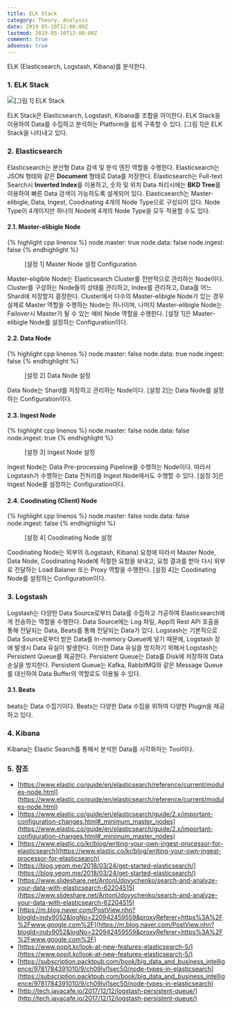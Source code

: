 ```yaml
---
title: ELK Stack
category: Theory, Analysis
date: 2019-05-10T12:00:00Z
lastmod: 2019-05-10T12:00:00Z
comment: true
adsense: true
---
```


ELK (Elasticsearch, Logstash, Kibana)를 분석한다.

### 1. ELK Stack

![[그림 1] ELK Stack]({{site.baseurl}}/images/theory_analysis/ELK_Stack/ELK_Stack.PNG)

ELK Stack은 Elasticsearch, Logstash, Kibana를 조합을 의미한다. ELK Stack을 이용하여 Data를 수집하고 분석하는 Platform을 쉽게 구축할 수 있다. [그림 1]은 ELK Stack을 나타내고 있다.

### 2. Elasticsearch

Elasticsearch는 분산형 Data 검색 및 분석 엔진 역할을 수행한다. Elasticsearch는 JSON 형태와 같은 **Document** 형태로 Data를 저장한다. Elasticsearch는 Full-text Search시 **Inverted Index**를 이용하고, 숫자 및 위치 Data 처리시에는 **BKD Tree**를 이용하여 빠른 Data 검색이 가능하도록 설계되어 있다. Elasticsearch는 Master-elibigle, Data, Ingest, Coodinating 4개의 Node Type으로 구성되어 있다. Node Type이 4개이지만 하나의 Node에 4개의 Node Type을 모두 적용할 수도 있다.

#### 2.1. Master-elibigle Node

{% highlight cpp linenos %}
node.master: true 
node.data: false
node.ingest: false
{% endhighlight %}
<figure>
<figcaption class="caption">[설정 1] Master Node 설정 Configuration</figcaption>
</figure>

Master-eligible Node는 Elasticsearch Cluster를 전반적으로 관리하는 Node이다. Cluster를 구성하는 Node들의 상태를 관리하고, Index를 관리하고, Data를 어느 Shard에 저장할지 결정한다. Cluster에서 다수의 Master-elibigle Node가 있는 경우 실제로 Master 역할을 수행하는 Node는 하나이며, 나머지 Master-elibigle Node는 Failover시 Master가 될 수 있는 예비 Node 역할을 수행한다. [설정 1]은 Master-elibigle Node를 설정하는 Configuration이다.

#### 2.2. Data Node

{% highlight cpp linenos %}
node.master: false 
node.data: true 
node.ingest: false 
{% endhighlight %}
<figure>
<figcaption class="caption">[설정 2] Data Node 설정</figcaption>
</figure>

Data Node는 Shard를 저장하고 관리하는 Node이다. [설정 2]는 Data Node를 설정하는 Configuration이다.

#### 2.3. Ingest Node

{% highlight cpp linenos %}
node.master: false 
node.data: false
node.ingest: true 
{% endhighlight %}
<figure>
<figcaption class="caption">[설정 3] Ingest Node 설정</figcaption>
</figure>

Ingest Node는 Data Pre-processing Pipeline을 수행하는 Node이다. 따라서 Logstash가 수행하는 Data 전처리를 Ingest Node에서도 수행할 수 있다. [설정 3]은 Ingest Node를 설정하는 Configuration이다.

#### 2.4. Coodinating (Client) Node

{% highlight cpp linenos %}
node.master: false
node.data: false
node.ingest: false
{% endhighlight %}
<figure>
<figcaption class="caption">[설정 4] Coodinating Node 설정</figcaption>
</figure>

Coodinating Node는 외부의 (Logstash, Kibana) 요청에 따라서 Master Node, Data Node, Coodinating Node에 적절한 요청을 보내고, 요청 결과를 받아 다시 외부로 전달하는 Load Balaner 또는 Proxy 역할을 수행한다. [설정 4]는 Coodinating Node를 설정하는 Configuration이다.

### 3. Logstash

Logstash는 다양한 Data Source로부터 Data를 수집하고 가공하여 Elasticsearch에게 전송하는 역할을 수행한다. Data Source에는 Log 파일, App의 Rest API 호출을 통해 전달되는 Data, Beats를 통해 전달되는 Data가 있다. Logstash는 기본적으로 Data Source로부터 받은 Data를 In-memory Queue에 넣기 때문에, Logstash 장애 발생시 Data 유실이 발생한다. 이러한 Data 유실을 방지하기 위해서 Logstash는 Persistent Queue를 제공한다. Persistent Queue는 Data를 Disk에 저장하여 Data 손실을 방지한다. Persistent Queue는 Kafka, RabbitMQ와 같은 Message Queue를 대신하여 Data Buffer의 역할로도 이용될 수 있다.

#### 3.1. Beats

beats는 Data 수집기이다. Beats는 다양한 Data 수집을 위하여 다양한 Plugin을 제공하고 있다.

### 4. Kibana

Kibana는 Elastic Search를 통해서 분석한 Data를 시각화하는 Tool이다.

### 5. 참조

* [https://www.elastic.co/guide/en/elasticsearch/reference/current/modules-node.html](https://www.elastic.co/guide/en/elasticsearch/reference/current/modules-node.html)
* [https://www.elastic.co/guide/en/elasticsearch/guide/2.x/important-configuration-changes.html#_minimum_master_nodes](https://www.elastic.co/guide/en/elasticsearch/guide/2.x/important-configuration-changes.html#_minimum_master_nodes)
* [https://www.elastic.co/kr/blog/writing-your-own-ingest-processor-for-elasticsearch](https://www.elastic.co/kr/blog/writing-your-own-ingest-processor-for-elasticsearch)
* [https://blog.yeom.me/2018/03/24/get-started-elasticsearch/](https://blog.yeom.me/2018/03/24/get-started-elasticsearch/)
* [https://www.slideshare.net/AntonUdovychenko/search-and-analyze-your-data-with-elasticsearch-62204515](https://www.slideshare.net/AntonUdovychenko/search-and-analyze-your-data-with-elasticsearch-62204515)
* [https://m.blog.naver.com/PostView.nhn?blogId=indy9052&logNo=220942459559&proxyReferer=https%3A%2F%2Fwww.google.com%2F](https://m.blog.naver.com/PostView.nhn?blogId=indy9052&logNo=220942459559&proxyReferer=https%3A%2F%2Fwww.google.com%2F)
* [https://www.popit.kr/look-at-new-features-elasticsearch-5/](https://www.popit.kr/look-at-new-features-elasticsearch-5/)
* [https://subscription.packtpub.com/book/big_data_and_business_intelligence/9781784391010/9/ch09lvl1sec50/node-types-in-elasticsearch](https://subscription.packtpub.com/book/big_data_and_business_intelligence/9781784391010/9/ch09lvl1sec50/node-types-in-elasticsearch)
* [http://tech.javacafe.io/2017/12/12/logstash-persistent-queue/](http://tech.javacafe.io/2017/12/12/logstash-persistent-queue/)